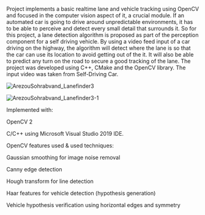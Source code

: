 Project implements a basic realtime lane and vehicle tracking using OpenCV and focused in the computer vision aspect of it, a crucial module. If an automated car is going to drive around unpredictable environments, it has to be able to perceive and detect every small detail that surrounds it.
So for this project, a lane detection algorithm is proposed as part of the perception component for a self driving vehicle. By using a video feed input of a car driving on the highway, the algorithm will detect where the lane is so that the car can use its location to avoid getting out of the it. 
It will also be able to predict any turn on the road to secure a good tracking of the lane. The project was developed using C++, CMake and the OpenCV library. 
The input video was taken from Self-Driving Car.

![ArezouSohrabvand_Lanefinder3](https://user-images.githubusercontent.com/71450268/105053551-12378500-5a3f-11eb-9de5-84c648941054.png)

![ArezouSohrabvand_Lanefinder3-1](https://user-images.githubusercontent.com/71450268/105053559-14014880-5a3f-11eb-9676-21abd895847e.png)

Implemented with:

OpenCV 2

C/C++ using Microsoft Visual Studio 2019 IDE.


OpenCV features used & used techniques:

Gaussian smoothing for image noise removal

Canny edge detection 

Hough transform for line detection

Haar features for vehicle detection (hypothesis generation) 

Vehicle hypothesis verification using horizontal edges and symmetry 
